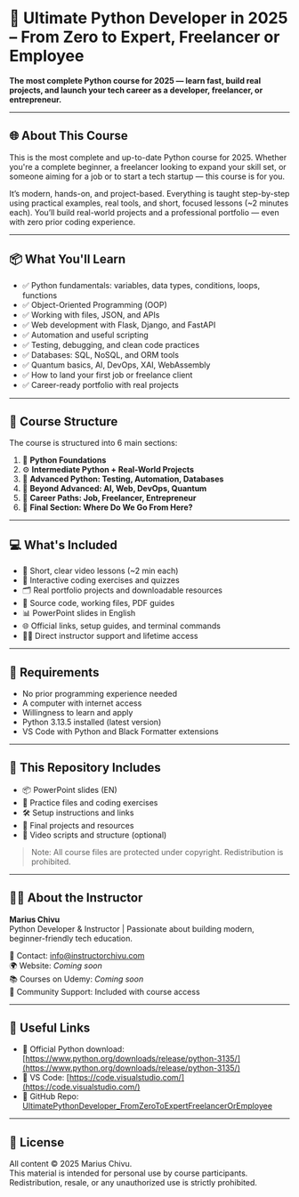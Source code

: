 # 🐍 Ultimate Python Developer in 2025 – From Zero to Expert, Freelancer or Employee

**The most complete Python course for 2025 — learn fast, build real projects, and launch your tech career as a developer, freelancer, or entrepreneur.**

---

## 🌐 About This Course

This is the most complete and up-to-date Python course for 2025. Whether you're a complete beginner, a freelancer looking to expand your skill set, or someone aiming for a job or to start a tech startup — this course is for you.

It’s modern, hands-on, and project-based. Everything is taught step-by-step using practical examples, real tools, and short, focused lessons (~2 minutes each). You’ll build real-world projects and a professional portfolio — even with zero prior coding experience.

---

## 📦 What You'll Learn

- ✅ Python fundamentals: variables, data types, conditions, loops, functions  
- ✅ Object-Oriented Programming (OOP)  
- ✅ Working with files, JSON, and APIs  
- ✅ Web development with Flask, Django, and FastAPI  
- ✅ Automation and useful scripting  
- ✅ Testing, debugging, and clean code practices  
- ✅ Databases: SQL, NoSQL, and ORM tools  
- ✅ Quantum basics, AI, DevOps, XAI, WebAssembly  
- ✅ How to land your first job or freelance client  
- ✅ Career-ready portfolio with real projects  

---

## 📁 Course Structure

The course is structured into 6 main sections:

1. 🧱 **Python Foundations**  
2. ⚙️ **Intermediate Python + Real-World Projects**  
3. 🧠 **Advanced Python: Testing, Automation, Databases**  
4. 🚀 **Beyond Advanced: AI, Web, DevOps, Quantum**  
5. 💼 **Career Paths: Job, Freelancer, Entrepreneur**  
6. 🏁 **Final Section: Where Do We Go From Here?**

---

## 💻 What's Included

- 🎥 Short, clear video lessons (~2 min each)  
- 🧪 Interactive coding exercises and quizzes  
- 🗂️ Real portfolio projects and downloadable resources  
- 📄 Source code, working files, PDF guides  
- 📊 PowerPoint slides in English  
- 🌐 Official links, setup guides, and terminal commands  
- 👨‍🏫 Direct instructor support and lifetime access  

---

## 🧰 Requirements

- No prior programming experience needed  
- A computer with internet access  
- Willingness to learn and apply  
- Python 3.13.5 installed (latest version)  
- VS Code with Python and Black Formatter extensions  

---

## 📂 This Repository Includes

- 📦 PowerPoint slides (EN)  
- 🧪 Practice files and coding exercises  
- 🛠️ Setup instructions and links  
- 📁 Final projects and resources  
- 📝 Video scripts and structure (optional)  

> Note: All course files are protected under copyright. Redistribution is prohibited.

---

## 👨‍🏫 About the Instructor

**Marius Chivu**  
Python Developer & Instructor | Passionate about building modern, beginner-friendly tech education.

📧 Contact: [info@instructorchivu.com](mailto:info@instructorchivu.com)  
🌍 Website: *Coming soon*  
📚 Courses on Udemy: *Coming soon*  
💬 Community Support: Included with course access

---

## 🔗 Useful Links

- 🔗 Official Python download: [https://www.python.org/downloads/release/python-3135/](https://www.python.org/downloads/release/python-3135/)  
- 🔗 VS Code: [https://code.visualstudio.com/](https://code.visualstudio.com/)  
- 🔗 GitHub Repo: [UltimatePythonDeveloper_FromZeroToExpertFreelancerOrEmployee](https://github.com/instructorchivumarius/UltimatePythonDeveloper_FromZeroToExpertFreelancerOrEmployee)

---

## 📜 License

All content © 2025 Marius Chivu.  
This material is intended for personal use by course participants.  
Redistribution, resale, or any unauthorized use is strictly prohibited.
